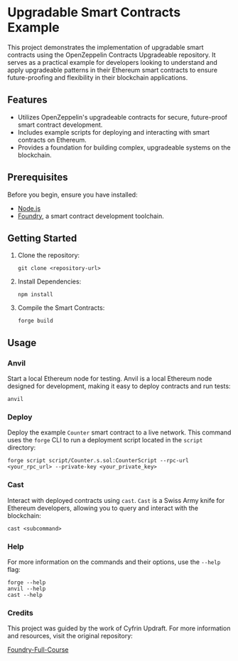 # Upgradable Smart Contracts Example

This project demonstrates the implementation of upgradable smart contracts using the OpenZeppelin Contracts Upgradeable repository. It serves as a practical example for developers looking to understand and apply upgradeable patterns in their Ethereum smart contracts to ensure future-proofing and flexibility in their blockchain applications.

## Features

- Utilizes OpenZeppelin's upgradeable contracts for secure, future-proof smart contract development.
- Includes example scripts for deploying and interacting with smart contracts on Ethereum.
- Provides a foundation for building complex, upgradeable systems on the blockchain.

## Prerequisites

Before you begin, ensure you have installed:

- [Node.js](https://nodejs.org/)
- [Foundry](https://getfoundry.sh/), a smart contract development toolchain.

## Getting Started

1. Clone the repository:
   ```shell
   git clone <repository-url>

2. Install Dependencies:
    ```shell
    npm install

3. Compile the Smart Contracts:
    ```shell
    forge build

## Usage

### Anvil

Start a local Ethereum node for testing. Anvil is a local Ethereum node designed for development, making it easy to deploy contracts and run tests:

```shell
anvil
```

### Deploy

Deploy the example `Counter` smart contract to a live network. This command uses the `forge` CLI to run a deployment script located in the `script` directory:

```shell
forge script script/Counter.s.sol:CounterScript --rpc-url <your_rpc_url> --private-key <your_private_key>
```

### Cast

Interact with deployed contracts using `cast`. `Cast` is a Swiss Army knife for Ethereum developers, allowing you to query and interact with the blockchain:

```shell
cast <subcommand>
```

### Help

For more information on the commands and their options, use the `--help` flag:

```shell
forge --help
anvil --help
cast --help
```

### Credits 

This project was guided by the work of Cyfrin Updraft. For more information and resources, visit the original repository:

[Foundry-Full-Course](https://github.com/Cyfrin/foundry-full-course-cu)

